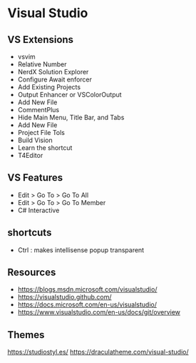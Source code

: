 # Visual Studio


## VS Extensions
* vsvim
* Relative Number
* NerdX Solution Explorer
* Configure Await enforcer
* Add Existing Projects
* Output Enhancer or VSColorOutput
* Add New File
* CommentPlus
* Hide Main Menu, Title Bar, and Tabs
* Add New File
* Project File Tols
* Build Vision
* Learn the shortcut
* T4Editor

## VS Features
* Edit > Go To > Go To All
* Edit > Go To > Go To Member
* C# Interactive

## shortcuts
* Ctrl : makes intellisense popup transparent

## Resources
* https://blogs.msdn.microsoft.com/visualstudio/
* https://visualstudio.github.com/
* https://docs.microsoft.com/en-us/visualstudio/
* https://www.visualstudio.com/en-us/docs/git/overview

## Themes
https://studiostyl.es/
https://draculatheme.com/visual-studio/

